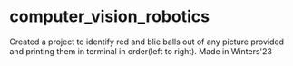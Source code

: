 # computer_vision_robotics
Created a project to identify red and blie balls out of any picture provided and printing them in terminal in order(left to right).
Made in Winters'23
